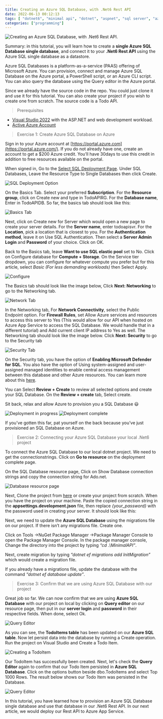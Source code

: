 ```yaml
---
title: Creating an Azure SQL Database, with .Net6 Rest API
date: 2022-06-13 00:12:13
tags: [ "dotnet6", "minimal api", "dotnet", "aspnet", "sql server", "azure" ]
categories: ["programming"]
---
```


<img src="https://res.cloudinary.com/virifortissimi/image/upload/v1655059270/ThirdBlog/1_iHyPirIOr8unnVpH622PAA.png" class="" width="auto" height="auto" alt="Creating an Azure SQL Database, with .Net6 Rest API." />

Summary: in this tutorial, you will learn how to create a **single Azure SQL Database single database**, and connect it to your **.Net6 Rest API** using the Azure SQL single database as a datastore.

<!-- more -->

Azure SQL Databases is a platform-as-a-service (PAAS) offering of Microsoft Azure. You can provision, connect and manage Azure SQL Database on the Azure portal, a PowerShell script, or an Azure CLI script. You can also query the database using the Query editor in the Azure portal.

Since we already have the source code in the repo. You could just clone it and use it for this tutorial. You can also create your project if you wish to create one from scratch. The source code is a Todo API.

> Prerequisites

- [Visual Studio 2022](https://visualstudio.microsoft.com/vs/#download) with the ASP.NET and web development workload.
- [Active Azure Account](https://portal.azure.com)

> Exercise 1: Create Azure SQL Database on Azure

Sign in to your Azure account at [https://portal.azure.com](https://portal.azure.com/). If you do not already have one, create an account to get a $200 Azure credit. You’ll have 30days to use this credit in addition to free resources available on the portal.

When signed in, Go to the [Select SQL Deployment Page](https://portal.azure.com/#create/Microsoft.AzureSQL). Under SQL Databases, Leave the Resource Type to Single Databases then click Create.

<img src="https://res.cloudinary.com/virifortissimi/image/upload/v1655059269/ThirdBlog/1_pxvRA2Zn7IYqj5DcLQEB5A.png" class="" width="auto" height="auto" alt="SQL Deployment Option" />

On the Basics Tab. Select your preferred **Subscription**. For the **Resource group**, click on Create new and type in TodoAPIRG. For the **Database name**, Enter in TodoAPIDB. So far, the basics tab should look like this:

<img src="https://res.cloudinary.com/virifortissimi/image/upload/v1655059270/ThirdBlog/1_MlZHkGpPHEBQXjyuSLsapQ.png" class="" width="auto" height="auto" alt="Basics Tab" />

Next, click on Create new for Server which would open a new page to create your server details. For the **Server name**, enter todoapisvr. For the **Location**, pick a location that is closest to you. For the **Authentication method**, leave it on Use SQL Authentication. Then select a **Server Admin Login** and **Password** of your choice. Click on OK.

Back to the Basics tab, leave **Want to use SQL elastic pool** set to No. Click on Configure database for **Compute + Storage**. On the Service tier dropdown, you can configure for whatever compute you prefer but for this article, select *Basic (For less demanding workloads)* then Select Apply.

<img src="https://res.cloudinary.com/virifortissimi/image/upload/v1655059270/ThirdBlog/1_iLn-B-_r5i3X_GqTbuVFzQ.png" class="" width="auto" height="auto" alt="Configure" />

The Basics tab should look like the image below, Click **Next: Networking** to go to the Networking tab.

<img src="https://res.cloudinary.com/virifortissimi/image/upload/v1655059270/ThirdBlog/1_IEy6rKGli9qlaWA9K6sl0g.png" class="" width="auto" height="auto" alt="Network Tab" />

In the Networking tab, For **Network Connectivity**, select the Public Endpoint option. For **Firewall Rules**, set Allow Azure services and resources to access this server to Yes (This would allow for our API when hosted on Azure App Service to access the SQL Database. We would handle that in a different tutorial) and Add current client IP address to Yes as well. The Networking tab should look like the image below. Click **Next: Security** to go to the Security tab

<img src="https://res.cloudinary.com/virifortissimi/image/upload/v1655059270/ThirdBlog/1_0yfOqlqAH-IiH3QWzuLdIw.png" class="" width="auto" height="auto" alt="Security Tab" />

On the Security tab, you have the option of **Enabling Microsoft Defender for SQL**. You also have the option of Using system-assigned and user-assigned managed identities to enable central access management between this database and other Azure resources. You can learn more about this [here](https://go.microsoft.com/fwlink/?linkid=2161107).

You can Select **Review + Create** to review all selected options and create your SQL Database. On the **Review + create** tab, Select create.

Sit back, relax and allow Azure to provision you a SQL Database 😃

<img src="https://res.cloudinary.com/virifortissimi/image/upload/v1655059270/ThirdBlog/1_EH-iNWfpATyWJW8hwkpmyw.png" class="" width="auto" height="auto" alt="Deployment in progress" />

<img src="https://res.cloudinary.com/virifortissimi/image/upload/v1655059270/ThirdBlog/1_9UP2tWNSAwbzYIeSS7OaQQ.png" class="" width="auto" height="auto" alt="Deployment complete" />

If you’ve gotten this far, pat yourself on the back because you’ve just provisioned an SQL Database on Azure.

> Exercise 2: Connecting your Azure SQL Database your local .Net6 project

To connect the Azure SQL Database to our local dotnet project. We need to get the connectionstrings. Click on **Go to resource** on the deployment complete page.

On the SQL Database resource page, Click on Show Database connection strings and copy the connection string for Ado.net.

<img src="https://res.cloudinary.com/virifortissimi/image/upload/v1655059270/ThirdBlog/1_X00KO3Ulx5iyWxzFS2vHlg.png" class="" width="auto" height="auto" alt="Database resource page" />


Next, Clone the project from [here](https://github.com/Virifortissimi/MinimalAPI) or create your project from scratch. When you have the project on your machine. Paste the copied connection string in the **appsettings.development.json** file, then replace *{your_password}* with the password used in creating your server. It should look like this:

<script src="https://gist.github.com/Virifortissimi/6de502fd9d991c3c82e5acb5f2c035dc.js"></script>

Next, we need to update the **Azure SQL Database** using the migrations file on our project. If there isn’t any migrations file. Create one.

Click on Tools →NuGet Package Manager →Package Manager Console to open the Package Manager Console. In the package manager console, Change the directory into the project by typing *“cd .\MinimalAPI”*.

Next, create migration by typing *“dotnet ef migrations add InitMigration”* which would create a migration file.

If you already have a migrations file, update the database with the command *“dotnet ef database update”*.

> Exercise 3: Confirm that we are using Azure SQL Database with our project

Great job so far. We can now confirm that we are using **Azure SQL Database** with our project on local by clicking on **Query editor** on our resource page, then put in our **server login** and **password** in their respective fields. When done, select Ok.

<img src="https://res.cloudinary.com/virifortissimi/image/upload/v1655059271/ThirdBlog/1_SRTmYREBMDAceOi2fRTKRA.png" class="" width="auto" height="auto" alt="Query Editor" />

As you can see, the **TodoItems table** has been updated on our **Azure SQL table**. Now let persist data into the database by running a Create operation. Run the project on Visual Studio and Create a Todo Item.

<img src="https://res.cloudinary.com/virifortissimi/image/upload/v1655059270/ThirdBlog/1__o9yV87bGU8RB-NNi_inCg.png" class="" width="auto" height="auto" alt="Creating a TodoItem" />

Our TodoItem has successfully been created. Next, let's check the **Query Editor** again to confirm that our Todo Item persisted in **Azure SQL Database**. Click on the options button beside dbo.TodoItems and select Top 1000 Rows. The result below shows our Todo Item was persisted in the Database.

<img src="https://res.cloudinary.com/virifortissimi/image/upload/v1655059270/ThirdBlog/1_K39CVQnyKpiWHJXPcqGzWg.png" class="" width="auto" height="auto" alt="Query Editor" />


In this tutorial, you have learned how to provision an Azure SQL Database single database and use that database in our .Net6 Rest API. In our next article, we would deploy our Rest API to Azure App Service.

<script async src="https://pagead2.googlesyndication.com/pagead/js/adsbygoogle.js?client=ca-pub-7334225597653931"
     crossorigin="anonymous"></script>